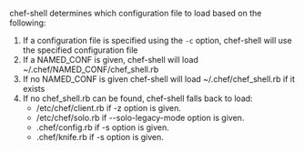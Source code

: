chef-shell determines which configuration file to load based on the
following:

1.  If a configuration file is specified using the `-c` option,
    chef-shell will use the specified configuration file
2.  If a NAMED_CONF is given, chef-shell will load
    \~/.chef/NAMED_CONF/chef_shell.rb
3.  If no NAMED_CONF is given chef-shell will load
    \~/.chef/chef_shell.rb if it exists
4.  If no chef_shell.rb can be found, chef-shell falls back to load:
    -   /etc/chef/client.rb if -z option is given.
    -   /etc/chef/solo.rb if --solo-legacy-mode option is given.
    -   .chef/config.rb if -s option is given.
    -   .chef/knife.rb if -s option is given.